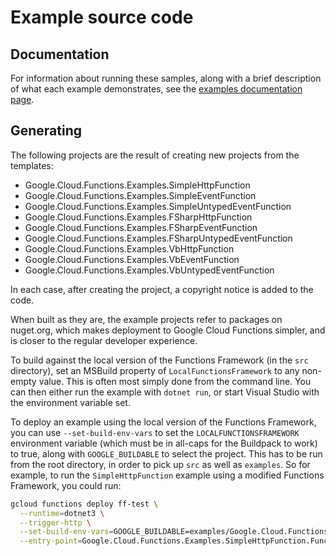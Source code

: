 # Example source code

## Documentation

For information about running these samples, along with a brief
description of what each example demonstrates, see the
[examples documentation page](../docs/examples.md).

## Generating

The following projects are the result of creating new projects from
the templates:

- Google.Cloud.Functions.Examples.SimpleHttpFunction
- Google.Cloud.Functions.Examples.SimpleEventFunction
- Google.Cloud.Functions.Examples.SimpleUntypedEventFunction
- Google.Cloud.Functions.Examples.FSharpHttpFunction
- Google.Cloud.Functions.Examples.FSharpEventFunction
- Google.Cloud.Functions.Examples.FSharpUntypedEventFunction
- Google.Cloud.Functions.Examples.VbHttpFunction
- Google.Cloud.Functions.Examples.VbEventFunction
- Google.Cloud.Functions.Examples.VbUntypedEventFunction

In each case, after creating the project, a copyright notice is
added to the code.

When built as they are, the example projects refer to packages on
nuget.org, which makes deployment to Google Cloud Functions simpler,
and is closer to the regular developer experience.

To build against the local version of the Functions Framework (in
the `src` directory), set an MSBuild property of
`LocalFunctionsFramework` to any non-empty value. This is often most
simply done from the command line. You can then either run the
example with `dotnet run`, or start Visual Studio with the
environment variable set.

To deploy an example using the local version of the Functions
Framework, you can use `--set-build-env-vars` to set the
`LOCALFUNCTIONSFRAMEWORK` environment variable (which must be in
all-caps for the Buildpack to work) to true, along with
`GOOGLE_BUILDABLE` to select the project. This has to be run from
the root directory, in order to pick up `src` as well as `examples`.
So for example, to run the `SimpleHttpFunction` example using a
modified Functions Framework, you could run:

```sh
gcloud functions deploy ff-test \
  --runtime=dotnet3 \
  --trigger-http \
  --set-build-env-vars=GOOGLE_BUILDABLE=examples/Google.Cloud.Functions.Examples.SimpleHttpFunction,LOCALFUNCTIONSFRAMEWORK=true \
  --entry-point=Google.Cloud.Functions.Examples.SimpleHttpFunction.Function
```
